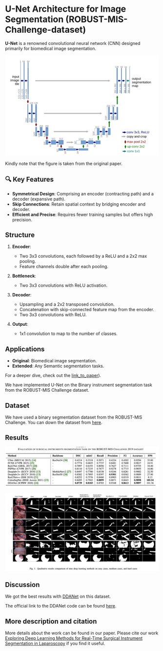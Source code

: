 
# U-Net Architecture for Image Segmentation (ROBUST-MIS-Challenge-dataset)


 **U-Net** is a renowned convolutional neural network (CNN) designed primarily for biomedical image segmentation. 

 <p align="center">
<img src="img/UNet.png">
</p>
Kindly note that the figure is taken from the original paper. 

## 🔍 Key Features

- **Symmetrical Design**: Comprising an encoder (contracting path) and a decoder (expansive path).
- **Skip Connections**: Retain spatial context by bridging encoder and decoder.
- **Efficient and Precise**: Requires fewer training samples but offers high precision.

## Structure

1. **Encoder**:
   - Two 3x3 convolutions, each followed by a ReLU and a 2x2 max pooling.
   - Feature channels double after each pooling.
  
2. **Bottleneck**:
   - Two 3x3 convolutions with ReLU activation.

3. **Decoder**:
   - Upsampling and a 2x2 transposed convolution.
   - Concatenation with skip-connected feature map from the encoder.
   - Two 3x3 convolutions with ReLU.

4. **Output**:
   - 1x1 convolution to map to the number of classes.

## Applications

- **Original**: Biomedical image segmentation.
- **Extended**: Any Semantic segmentation tasks.

For a deeper dive, check out the [link_to_paper](https://arxiv.org/abs/1505.04597)).


We have implemented U-Net on the Binary instrument segmentation task from the ROBUST-MIS Challenge dataset. 

## Dataset
We have used a binary segmentation dataset from the ROBUST-MIS Challenge. You can down the dataset from <a href="https://robustmis2019.grand-challenge.org/">here</a>.

## Results

<p align="center">
<img src="img/Quantitative.png">
</p>


<p align="center">
<img src="img/Qualitative.png">
</p>

## Discussion
We got the best results with [DDANet](https://arxiv.org/pdf/2012.15245.pdf) on this dataset. 

The official link to the DDANet code can be found [here](https://github.com/nikhilroxtomar/DDANet). 

## More description and citation
More details about the work can be found in our paper. Please cite our work [Exploring Deep Learning Methods for Real-Time Surgical Instrument Segmentation in Laparoscopy](https://arxiv.org/pdf/2107.02319.pdf) if you find it useful. 



